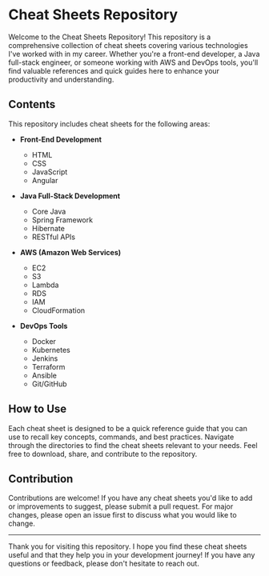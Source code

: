 # Cheat Sheets Repository

Welcome to the Cheat Sheets Repository! This repository is a comprehensive collection of cheat sheets covering various technologies I've worked with in my career. Whether you're a front-end developer, a Java full-stack engineer, or someone working with AWS and DevOps tools, you'll find valuable references and quick guides here to enhance your productivity and understanding.

## Contents

This repository includes cheat sheets for the following areas:

- **Front-End Development**
  - HTML
  - CSS
  - JavaScript
  - Angular

- **Java Full-Stack Development**
  - Core Java
  - Spring Framework
  - Hibernate
  - RESTful APIs

- **AWS (Amazon Web Services)**
  - EC2
  - S3
  - Lambda
  - RDS
  - IAM
  - CloudFormation

- **DevOps Tools**
  - Docker
  - Kubernetes
  - Jenkins
  - Terraform
  - Ansible
  - Git/GitHub

## How to Use

Each cheat sheet is designed to be a quick reference guide that you can use to recall key concepts, commands, and best practices. Navigate through the directories to find the cheat sheets relevant to your needs. Feel free to download, share, and contribute to the repository.

## Contribution

Contributions are welcome! If you have any cheat sheets you'd like to add or improvements to suggest, please submit a pull request. For major changes, please open an issue first to discuss what you would like to change.

---

Thank you for visiting this repository. I hope you find these cheat sheets useful and that they help you in your development journey! If you have any questions or feedback, please don't hesitate to reach out.
